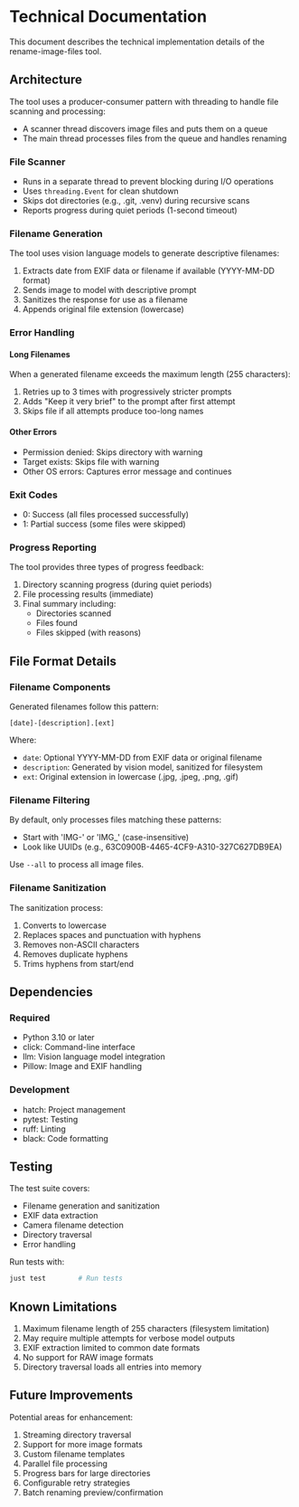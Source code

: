 # Technical Documentation

This document describes the technical implementation details of the rename-image-files tool.

## Architecture

The tool uses a producer-consumer pattern with threading to handle file scanning and processing:
- A scanner thread discovers image files and puts them on a queue
- The main thread processes files from the queue and handles renaming

### File Scanner

- Runs in a separate thread to prevent blocking during I/O operations
- Uses `threading.Event` for clean shutdown
- Skips dot directories (e.g., .git, .venv) during recursive scans
- Reports progress during quiet periods (1-second timeout)

### Filename Generation

The tool uses vision language models to generate descriptive filenames:
1. Extracts date from EXIF data or filename if available (YYYY-MM-DD format)
2. Sends image to model with descriptive prompt
3. Sanitizes the response for use as a filename
4. Appends original file extension (lowercase)

### Error Handling

#### Long Filenames
When a generated filename exceeds the maximum length (255 characters):
1. Retries up to 3 times with progressively stricter prompts
2. Adds "Keep it very brief" to the prompt after first attempt
3. Skips file if all attempts produce too-long names

#### Other Errors
- Permission denied: Skips directory with warning
- Target exists: Skips file with warning
- Other OS errors: Captures error message and continues

### Exit Codes

- 0: Success (all files processed successfully)
- 1: Partial success (some files were skipped)

### Progress Reporting

The tool provides three types of progress feedback:
1. Directory scanning progress (during quiet periods)
2. File processing results (immediate)
3. Final summary including:
   - Directories scanned
   - Files found
   - Files skipped (with reasons)

## File Format Details

### Filename Components

Generated filenames follow this pattern:
```
[date]-[description].[ext]
```

Where:
- `date`: Optional YYYY-MM-DD from EXIF data or original filename
- `description`: Generated by vision model, sanitized for filesystem
- `ext`: Original extension in lowercase (.jpg, .jpeg, .png, .gif)

### Filename Filtering

By default, only processes files matching these patterns:
- Start with 'IMG-' or 'IMG_' (case-insensitive)
- Look like UUIDs (e.g., 63C0900B-4465-4CF9-A310-327C627DB9EA)

Use `--all` to process all image files.

### Filename Sanitization

The sanitization process:
1. Converts to lowercase
2. Replaces spaces and punctuation with hyphens
3. Removes non-ASCII characters
4. Removes duplicate hyphens
5. Trims hyphens from start/end

## Dependencies

### Required
- Python 3.10 or later
- click: Command-line interface
- llm: Vision language model integration
- Pillow: Image and EXIF handling

### Development
- hatch: Project management
- pytest: Testing
- ruff: Linting
- black: Code formatting

## Testing

The test suite covers:
- Filename generation and sanitization
- EXIF data extraction
- Camera filename detection
- Directory traversal
- Error handling

Run tests with:
```bash
just test        # Run tests
```

## Known Limitations

1. Maximum filename length of 255 characters (filesystem limitation)
2. May require multiple attempts for verbose model outputs
3. EXIF extraction limited to common date formats
4. No support for RAW image formats
5. Directory traversal loads all entries into memory

## Future Improvements

Potential areas for enhancement:
1. Streaming directory traversal
2. Support for more image formats
3. Custom filename templates
4. Parallel file processing
5. Progress bars for large directories
6. Configurable retry strategies
7. Batch renaming preview/confirmation
